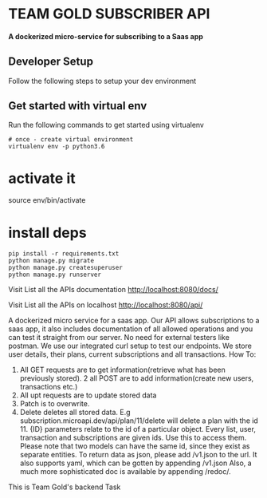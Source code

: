 # TEAM GOLD SUBSCRIBER API

#### A dockerized micro-service for subscribing to a Saas app

## Developer Setup

Follow the following steps to setup your dev environment

## Get started with virtual env

Run the following commands to get started using virtualenv

```shell
# once - create virtual environment
virtualenv env -p python3.6
```

# activate it

source env/bin/activate

# install deps

```
pip install -r requirements.txt
python manage.py migrate
python manage.py createsuperuser
python manage.py runserver

```

Visit List all the APIs documentation
[http://localhost:8080/docs/](http://localhost:8080/docs/)

Visit List all the APIs on localhost
[http://localhost:8080/api/](http://localhost:8080/api/)

A dockerized micro service for a saas app.
Our API allows subscriptions to a saas app, it also includes documentation of all allowed operations and you can test it straight from our server. No need for external testers like postman. We use our integrated curl setup to test our endpoints.
We store user details, their plans, current subscriptions and all transactions. How To:

1. All GET requests are to get information(retrieve what has been previously stored).
   2 all POST are to add information(create new users, transactions etc.)
2. All upt requests are to update stored data
3. Patch is to overwrite.
4. Delete deletes all stored data.
   E.g subscription.microapi.dev/api/plan/11/delete will delete a plan with the id 11.
   {ID} parameters relate to the id of a particular object. Every list, user, transaction and subscriptions are given ids. Use this to access them. Please note that two models can have the same id, since they exist as separate entities.
   To return data as json, please add /v1.json to the url. It also supports yaml, which can be gotten by appending /v1.json
   Also, a much more sophisticated doc is available by appending /redoc/.

This is Team Gold's backend Task
